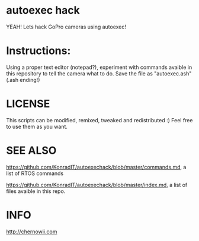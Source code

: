 autoexec hack
============

YEAH! Lets hack GoPro cameras using autoexec!

Instructions:
=============
Using a proper text editor (notepad?), experiment with commands avaible in this repository to tell the camera what to do.
Save the file as "autoexec.ash" (.ash ending!)

LICENSE
=======

This scripts can be modified, remixed, tweaked and redistributed :) Feel free to use them as you want.

SEE ALSO
========

https://github.com/KonradIT/autoexechack/blob/master/commands.md, a list of RTOS commands

https://github.com/KonradIT/autoexechack/blob/master/index.md, a list of files avaible in this repo.

INFO
====

http://chernowii.com
